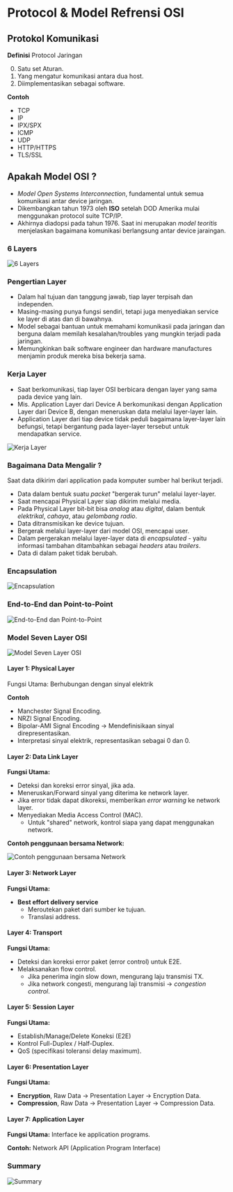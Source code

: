 # Protocol & Model Refrensi OSI

## Protokol Komunikasi

**Definisi** Protocol Jaringan

0. Satu set Aturan.
1. Yang mengatur komunikasi antara dua host.
2. Diimplementasikan sebagai software.

**Contoh**

- TCP
- IP
- IPX/SPX
- ICMP
- UDP
- HTTP/HTTPS
- TLS/SSL

## Apakah Model OSI ?

- _Model Open Systems Interconnection_, fundamental untuk semua komunikasi antar device jaringan.
- Dikembangkan tahun 1973 oleh **ISO** setelah DOD Amerika mulai menggunakan protocol suite TCP/IP.
- Akhirnya diadopsi pada tahun 1976. Saat ini merupakan _model teoritis_ menjelaskan bagaimana komunikasi berlangsung antar device jaraingan.

### 6 Layers

![6 Layers](./img/7layer.png)

### Pengertian Layer

- Dalam hal tujuan dan tanggung jawab, tiap layer terpisah dan independen.
- Masing-masing punya fungsi sendiri, tetapi juga menyediakan service ke layer di atas dan di bawahnya.
- Model sebagai bantuan untuk memahami komunikasii pada jaringan dan berguna dalam memilah kesalahan/troubles yang mungkin terjadi pada jaringan.
- Memungkinkan baik software engineer dan hardware manufactures menjamin produk mereka bisa bekerja sama.

### Kerja Layer

- Saat berkomunikasi, tiap layer OSI berbicara dengan layer yang sama pada device yang lain.
- Mis. Application Layer dari Device A berkomunikasi dengan Application Layer dari Device B, dengan meneruskan data melalui layer-layer lain.
- Application Layer dari tiap device tidak peduli bagaimana layer-layer lain befungsi, tetapi bergantung pada layer-layer tersebut untuk mendapatkan service.

![Kerja Layer](./img/Kerja-Layer.png)

### Bagaimana Data Mengalir ?

Saat data dikirim dari application pada komputer sumber hal berikut terjadi.

- Data dalam bentuk suatu _packet_ "bergerak turun" melalui layer-layer.
- Saat mencapai Physical Layer siap dikirim melalui media.
- Pada Physical Layer bit-bit bisa _analog_ atau _digital_, dalam bentuk _elektrikal_, _cahaya_, atau _gelombang radio_.
- Data ditransmisikan ke device tujuan.
- Bergerak melalui layer-layer dari model OSI, mencapai user.
- Dalam pergerakan melalui layer-layer data di _encapsulated_ - yaitu informasi tambahan ditambahkan sebagai _headers_ atau _trailers_.
- Data di dalam paket tidak berubah.

### Encapsulation

![Encapsulation](./img/encapsulation.png)

### End-to-End dan Point-to-Point

![End-to-End dan Point-to-Point](./img/end-to-end.png)

### Model Seven Layer OSI

![Model Seven Layer OSI](./img/Model-seven-layer.png)

#### Layer 1: Physical Layer

Fungsi Utama: Berhubungan dengan sinyal elektrik

**Contoh**

- Manchester Signal Encoding.
- NRZI Signal Encoding.
- Bipolar-AMI Signal Encoding -> Mendefinisikaan sinyal direpresentasikan.
- Interpretasi sinyal elektrik, representasikan sebagai 0 dan 0.

#### Layer 2: Data Link Layer

**Fungsi Utama:**

- Deteksi dan koreksi error sinyal, jika ada.
- Meneruskan/Forward sinyal yang diterima ke network layer.
- Jika error tidak dapat dikoreksi, memberikan _error warning_ ke network layer.
- Menyediakan Media Access Control (MAC).
  - Untuk "shared" network, kontrol siapa yang dapat menggunakan network.

**Contoh penggunaan bersama Network:**

![Contoh penggunaan bersama Network](./img/contoh-penggunaan-network.png)

#### Layer 3: Network Layer

**Fungsi Utama:**

- **Best effort delivery service**
  - Meroutekan paket dari sumber ke tujuan.
  - Translasi address.

#### Layer 4: Transport

**Fungsi Utama:**

- Deteksi dan koreksi error paket (error control) untuk E2E.
- Melaksanakan flow control.
  - Jika penerima ingin slow down, mengurang laju transmisi TX.
  - Jika network congesti, mengurang laji transmisi -> _congestion control_.

#### Layer 5: Session Layer

**Fungsi Utama:**

- Establish/Manage/Delete Koneksi (E2E)
- Kontrol Full-Duplex / Half-Duplex.
- QoS (specifikasi toleransi delay maximum).

#### Layer 6: Presentation Layer

**Fungsi Utama:**

- **Encryption**, Raw Data -> Presentation Layer -> Encryption Data.
- **Compression**, Raw Data -> Presentation Layer -> Compression Data.

#### Layer 7: Application Layer

**Fungsi Utama:** Interface ke application programs.

**Contoh:** Network API (Application Program Interface)

### Summary

![Summary](./img/summary.png)

###
